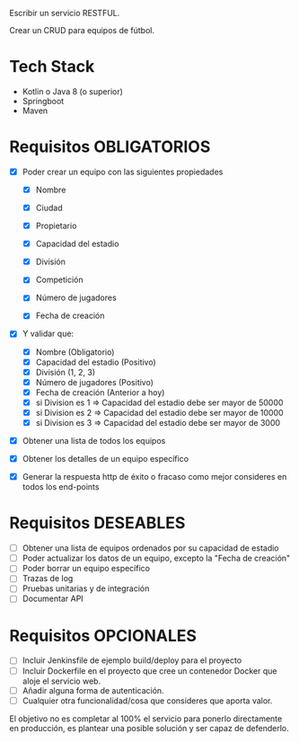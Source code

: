 Escribir un servicio RESTFUL.


Crear un CRUD para equipos de fútbol.

# Tech Stack
- Kotlin o Java 8 (o superior)
- Springboot
- Maven


# Requisitos OBLIGATORIOS
* [x] Poder crear un equipo con las siguientes propiedades
  * [x] Nombre
  * [x] Ciudad
  * [x] Propietario
  * [x] Capacidad del estadio
  * [x] División
  * [x] Competición
  * [x] Número de jugadores
  * [x] Fecha de creación


* [x] Y validar que:
  * [x] Nombre (Obligatorio)
  * [x] Capacidad del estadio (Positivo)
  * [x] División (1, 2, 3)
  * [x] Número de jugadores (Positivo)
  * [x] Fecha de creación (Anterior a hoy)
  * [x] si Division es 1 => Capacidad del estadio debe ser mayor de 50000
  * [x] si Division es 2 => Capacidad del estadio debe ser mayor de 10000
  * [x] si Division es 3 => Capacidad del estadio debe ser mayor de 3000

* [x] Obtener una lista de todos los equipos

* [x] Obtener los detalles de un equipo específico

* [x] Generar la respuesta http de éxito o fracaso como mejor consideres en todos los end-points

# Requisitos DESEABLES
- [ ] Obtener una lista de equipos ordenados por su capacidad de estadio
- [ ] Poder actualizar los datos de un equipo, excepto la "Fecha de creación"
- [ ] Poder borrar un equipo específico
- [ ] Trazas de log
- [ ] Pruebas unitarias y de integración
- [ ] Documentar API

# Requisitos OPCIONALES
- [ ] Incluir Jenkinsfile de ejemplo build/deploy para el proyecto
- [ ] Incluir Dockerfile en el proyecto que cree un contenedor Docker que aloje el servicio web. 
- [ ] Añadir alguna forma de autenticación.
- [ ] Cualquier otra funcionalidad/cosa que consideres que aporta valor.

El objetivo no es completar al 100% el servicio para ponerlo directamente en producción, es plantear una posible solución y ser capaz de defenderlo.
